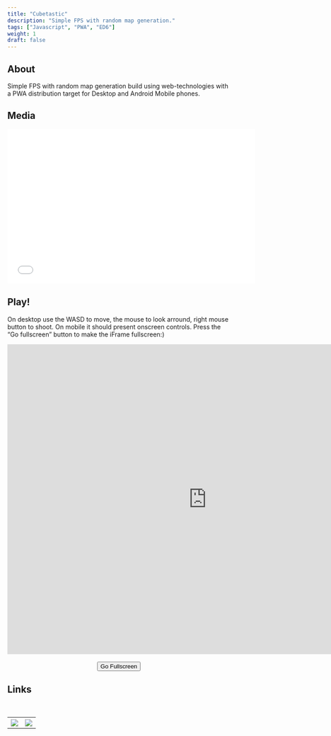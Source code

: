 ```yaml
---
title: "Cubetastic"
description: "Simple FPS with random map generation."
tags: ["Javascript", "PWA", "ED6"]
weight: 1
draft: false
---
```


## About

Simple FPS with random map generation build using web-technologies with a PWA distribution target for Desktop and Android Mobile phones.

## Media

<div class="iframeWrapper">
    <iframe width="560" height="349" src="//www.youtube.com/embed/UInnHqqX2OQ?rel=0&amp;hd=1" frameborder="0" allowfullscreen=""></iframe>
</div>

## Play!

On desktop use the WASD to move, the mouse to look arround, right mouse button to shoot. On mobile it should present onscreen controls. Press the “Go fullscreen” button to make the iFrame fullscreen:)

<div class="iframeWrapper">
    <iframe id="demo" width="900" height="700" src="https://www.luukvanvenrooij.nl/demo/simplefps" frameborder="0" allowfullscreen></iframe>
</div>
<br>
<center>
<button id="fullscreen" onclick="javascript:fullscreen()">Go Fullscreen</button>
</center>

## Links
<br>
<table style="width:100%">
  <tr>
    <th style="text-align: center">
        <a title="Github" target="_blank" href="https://github.com/seriva/SimpleFPS">
            <img src="/images/github_icon.png"  style="max-width:75px" />
        </a>
    </th>
    <th style="text-align: center">
        <a title="Download" target="_blank" href="https://github.com/seriva/SimpleFPS/archive/master.zip">
            <img src="/images/download_icon.png" style="max-width:75px" />
        </a>
    </th>
  </tr>
</table>
